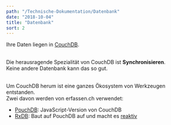 ```yaml
---
path: "/Technische-Dokumentation/Datenbank"
date: "2018-10-04"
title: "Datenbank"
sort: 2
---
```


Ihre Daten liegen in [CouchDB](http://couchdb.apache.org/).<br/><br/>

Die herausragende Spezialität von CouchDB ist **Synchronisieren**.<br/>
Keine andere Datenbank kann das so gut.<br/><br/>

Um CouchDB herum ist eine ganzes Ökosystem von Werkzeugen entstanden.<br/>
Zwei davon werden von erfassen.ch verwendet:

- [PouchDB](https://pouchdb.com/): JavaScript-Version von CouchDB
- [RxDB](https://pubkey.github.io/rxdb/): Baut auf PouchDB auf und macht es [reaktiv](https://de.wikipedia.org/wiki/Reaktive_Programmierung)
